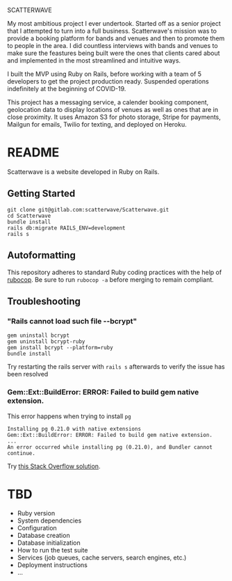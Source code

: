 SCATTERWAVE

My most ambitious project I ever undertook. Started off as a senior project that I attempted to turn into a full business. Scatterwave's mission was to provide a booking platform for bands and venues and then to promote them to people in the area. I did countless interviews with bands and venues to make sure the feastures being built were the ones that clients cared about and implemented in the most streamlined and intuitive ways.

I built the MVP using Ruby on Rails, before working with a team of 5 developers to get the project production ready. Suspended operations indefinitely at the beginning of COVID-19.

This project has a messaging service, a calender booking component, geolocation data to display locations of venues as well as ones that are in close proximity. It uses Amazon S3 for photo storage, Stripe for payments, Mailgun for emails, Twilio for texting, and deployed on Heroku.

# README

Scatterwave is a website developed in Ruby on Rails.

## Getting Started

    git clone git@gitlab.com:scatterwave/Scatterwave.git
    cd Scatterwave
    bundle install
    rails db:migrate RAILS_ENV=development
    rails s

## Autoformatting

This repository adheres to standard Ruby coding practices with the help of [rubocop](https://github.com/rubocop-hq/rubocop). Be sure to run `rubocop -a` before merging to remain compliant.

## Troubleshooting

### "Rails cannot load such file --bcrypt"

    gem uninstall bcrypt
    gem uninstall bcrypt-ruby
    gem install bcrypt --platform=ruby
    bundle install

Try restarting the rails server with `rails s` afterwards to verify the issue has been resolved

### Gem::Ext::BuildError: ERROR: Failed to build gem native extension.

This error happens when trying to install `pg`

    Installing pg 0.21.0 with native extensions
    Gem::Ext::BuildError: ERROR: Failed to build gem native extension.
    ...
    An error occurred while installing pg (0.21.0), and Bundler cannot continue.

Try [this Stack Overflow solution](https://stackoverflow.com/a/22259364).

# TBD

- Ruby version
- System dependencies
- Configuration
- Database creation
- Database initialization
- How to run the test suite
- Services (job queues, cache servers, search engines, etc.)
- Deployment instructions
- ...
